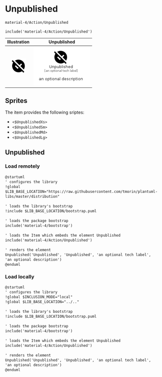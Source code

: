 # Unpublished


```text
material-4/Action/Unpublished
```

```text
include('material-4/Action/Unpublished')
```



| Illustration | Unpublished |
| :---: | :---: |
| ![illustration for Illustration](../../material-4/Action/Unpublished.png) | ![illustration for Unpublished](../../material-4/Action/Unpublished.Local.png) |



## Sprites
The item provides the following sriptes:

- `<$UnpublishedXs>`
- `<$UnpublishedSm>`
- `<$UnpublishedMd>`
- `<$UnpublishedLg>`





## Unpublished

### Load remotely
```plantuml
@startuml
' configures the library
!global $LIB_BASE_LOCATION="https://raw.githubusercontent.com/tmorin/plantuml-libs/master/distribution"

' loads the library's bootstrap
!include $LIB_BASE_LOCATION/bootstrap.puml

' loads the package bootstrap
include('material-4/bootstrap')

' loads the Item which embeds the element Unpublished
include('material-4/Action/Unpublished')

' renders the element
Unpublished('Unpublished', 'Unpublished', 'an optional tech label', 'an optional description')
@enduml
```

### Load locally
```plantuml
@startuml
' configures the library
!global $INCLUSION_MODE="local"
!global $LIB_BASE_LOCATION="../.."

' loads the library's bootstrap
!include $LIB_BASE_LOCATION/bootstrap.puml

' loads the package bootstrap
include('material-4/bootstrap')

' loads the Item which embeds the element Unpublished
include('material-4/Action/Unpublished')

' renders the element
Unpublished('Unpublished', 'Unpublished', 'an optional tech label', 'an optional description')
@enduml
```


